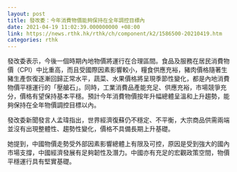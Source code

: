 ```yaml
---
layout: post
title: 發改委：今年消費物價能夠保持在全年調控目標內
date: 2021-04-19 11:02:39.000000000 +08:00
link: https://news.rthk.hk/rthk/ch/component/k2/1586500-20210419.htm
categories: rthk
---
```


發改委表示，今後一個時期內地物價將運行在合理區間。食品及服務在居民消費物價（CPI）中比重高，而且受國際因素影響較小，糧食供應充裕，豬肉價格隨著生豬生產恢復逐漸回歸正常水平，蔬菜、水果價格將呈現季節性變化，都是內地消費物價平穩運行的「壓艙石」。同時，工業消費品產能充足、供應充裕，市場競爭充分，價格有望保持基本平穩。預計今年消費物價按年升幅總體呈溫和上升趨勢，能夠保持在全年物價調控目標以內。

發改委新聞發言人孟瑋指出，世界經濟復蘇仍不穩定、不平衡，大宗商品供需兩端並沒有出現整體性、趨勢性變化，價格不具備長期上升基礎。

她提到，中國物價走勢受外部因素影響總體上有限及可控，原因是受到強大的國內市場支撐，中國經濟發展有足夠韌性及潛力。中國亦有充足的宏觀政策空間，物價平穩運行具有堅實基礎。
